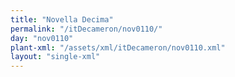 ```yaml
---
title: "Novella Decima"
permalink: "/itDecameron/nov0110/"
day: "nov0110"
plant-xml: "/assets/xml/itDecameron/nov0110.xml"
layout: "single-xml"
---
```

